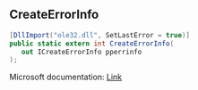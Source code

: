 ## CreateErrorInfo

```csharp
[DllImport("ole32.dll", SetLastError = true)]
public static extern int CreateErrorInfo(
   out ICreateErrorInfo pperrinfo
);
```

Microsoft documentation: [Link](https://learn.microsoft.com/en-us/windows/win32/api/oleauto/nf-oleauto-createerrorinfo)
